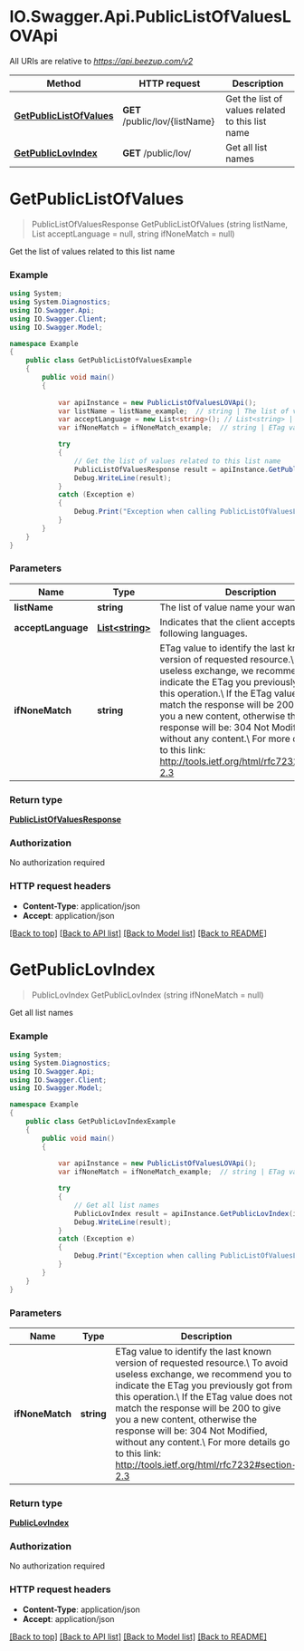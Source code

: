 # IO.Swagger.Api.PublicListOfValuesLOVApi

All URIs are relative to *https://api.beezup.com/v2*

Method | HTTP request | Description
------------- | ------------- | -------------
[**GetPublicListOfValues**](PublicListOfValuesLOVApi.md#getpubliclistofvalues) | **GET** /public/lov/{listName} | Get the list of values related to this list name
[**GetPublicLovIndex**](PublicListOfValuesLOVApi.md#getpubliclovindex) | **GET** /public/lov/ | Get all list names


<a name="getpubliclistofvalues"></a>
# **GetPublicListOfValues**
> PublicListOfValuesResponse GetPublicListOfValues (string listName, List<string> acceptLanguage = null, string ifNoneMatch = null)

Get the list of values related to this list name

### Example
```csharp
using System;
using System.Diagnostics;
using IO.Swagger.Api;
using IO.Swagger.Client;
using IO.Swagger.Model;

namespace Example
{
    public class GetPublicListOfValuesExample
    {
        public void main()
        {
            
            var apiInstance = new PublicListOfValuesLOVApi();
            var listName = listName_example;  // string | The list of value name your want to get
            var acceptLanguage = new List<string>(); // List<string> | Indicates that the client accepts the following languages. (optional) 
            var ifNoneMatch = ifNoneMatch_example;  // string | ETag value to identify the last known version of requested resource.\\ To avoid useless exchange, we recommend you to indicate the ETag you previously got from this operation.\\ If the ETag value does not match the response will be 200 to give you a new content, otherwise the response will be: 304 Not Modified, without any content.\\ For more details go to this link: http://tools.ietf.org/html/rfc7232#section-2.3  (optional) 

            try
            {
                // Get the list of values related to this list name
                PublicListOfValuesResponse result = apiInstance.GetPublicListOfValues(listName, acceptLanguage, ifNoneMatch);
                Debug.WriteLine(result);
            }
            catch (Exception e)
            {
                Debug.Print("Exception when calling PublicListOfValuesLOVApi.GetPublicListOfValues: " + e.Message );
            }
        }
    }
}
```

### Parameters

Name | Type | Description  | Notes
------------- | ------------- | ------------- | -------------
 **listName** | **string**| The list of value name your want to get | 
 **acceptLanguage** | [**List&lt;string&gt;**](string.md)| Indicates that the client accepts the following languages. | [optional] 
 **ifNoneMatch** | **string**| ETag value to identify the last known version of requested resource.\\ To avoid useless exchange, we recommend you to indicate the ETag you previously got from this operation.\\ If the ETag value does not match the response will be 200 to give you a new content, otherwise the response will be: 304 Not Modified, without any content.\\ For more details go to this link: http://tools.ietf.org/html/rfc7232#section-2.3  | [optional] 

### Return type

[**PublicListOfValuesResponse**](PublicListOfValuesResponse.md)

### Authorization

No authorization required

### HTTP request headers

 - **Content-Type**: application/json
 - **Accept**: application/json

[[Back to top]](#) [[Back to API list]](../README.md#documentation-for-api-endpoints) [[Back to Model list]](../README.md#documentation-for-models) [[Back to README]](../README.md)

<a name="getpubliclovindex"></a>
# **GetPublicLovIndex**
> PublicLovIndex GetPublicLovIndex (string ifNoneMatch = null)

Get all list names

### Example
```csharp
using System;
using System.Diagnostics;
using IO.Swagger.Api;
using IO.Swagger.Client;
using IO.Swagger.Model;

namespace Example
{
    public class GetPublicLovIndexExample
    {
        public void main()
        {
            
            var apiInstance = new PublicListOfValuesLOVApi();
            var ifNoneMatch = ifNoneMatch_example;  // string | ETag value to identify the last known version of requested resource.\\ To avoid useless exchange, we recommend you to indicate the ETag you previously got from this operation.\\ If the ETag value does not match the response will be 200 to give you a new content, otherwise the response will be: 304 Not Modified, without any content.\\ For more details go to this link: http://tools.ietf.org/html/rfc7232#section-2.3  (optional) 

            try
            {
                // Get all list names
                PublicLovIndex result = apiInstance.GetPublicLovIndex(ifNoneMatch);
                Debug.WriteLine(result);
            }
            catch (Exception e)
            {
                Debug.Print("Exception when calling PublicListOfValuesLOVApi.GetPublicLovIndex: " + e.Message );
            }
        }
    }
}
```

### Parameters

Name | Type | Description  | Notes
------------- | ------------- | ------------- | -------------
 **ifNoneMatch** | **string**| ETag value to identify the last known version of requested resource.\\ To avoid useless exchange, we recommend you to indicate the ETag you previously got from this operation.\\ If the ETag value does not match the response will be 200 to give you a new content, otherwise the response will be: 304 Not Modified, without any content.\\ For more details go to this link: http://tools.ietf.org/html/rfc7232#section-2.3  | [optional] 

### Return type

[**PublicLovIndex**](PublicLovIndex.md)

### Authorization

No authorization required

### HTTP request headers

 - **Content-Type**: application/json
 - **Accept**: application/json

[[Back to top]](#) [[Back to API list]](../README.md#documentation-for-api-endpoints) [[Back to Model list]](../README.md#documentation-for-models) [[Back to README]](../README.md)


